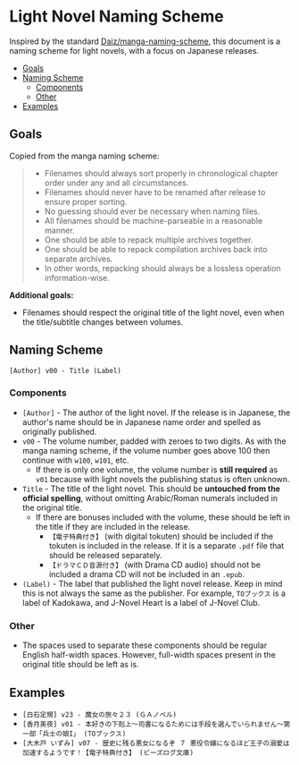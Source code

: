 # Light Novel Naming Scheme <!-- omit from toc -->

Inspired by the standard
[Daiz/manga-naming-scheme](https://github.com/Daiz/manga-naming-scheme), this
document is a naming scheme for light novels, with a focus on Japanese releases.

- [Goals](#goals)
- [Naming Scheme](#naming-scheme)
  - [Components](#components)
  - [Other](#other)
- [Examples](#examples)

## Goals

Copied from the manga naming scheme:

> - Filenames should always sort properly in chronological chapter order under
>   any and all circumstances.
> - Filenames should never have to be renamed after release to ensure proper
>   sorting.
> - No guessing should ever be necessary when naming files.
> - All filenames should be machine-parseable in a reasonable manner.
> - One should be able to repack multiple archives together.
> - One should be able to repack compilation archives back into separate
>   archives.
> - In other words, repacking should always be a lossless operation
>   information-wise.

**Additional goals:**

- Filenames should respect the original title of the light novel, even when the
  title/subtitle changes between volumes.

## Naming Scheme

```
[Author] v00 - Title (Label)
```

### Components

- `[Author]` - The author of the light novel. If the release is in Japanese, the
  author's name should be in Japanese name order and spelled as originally
  published.
- `v00` - The volume number, padded with zeroes to two digits. As with the manga
  naming scheme, if the volume number goes above 100 then continue with `w100`,
  `w101`, etc.
  - If there is only one volume, the volume number is **still required** as
    `v01` because with light novels the publishing status is often unknown.
- `Title` - The title of the light novel. This should be **untouched from the
  official spelling**, without omitting Arabic/Roman numerals included in the
  original title.
  - If there are bonuses included with the volume, these should be left in the
    title if they are included in the release.
    - `【電子特典付き】` (with digital tokuten) should be included if the
      tokuten is included in the release. If it is a separate `.pdf` file that
      should be released separately.
    - `【ドラマＣＤ音源付き】` (with Drama CD audio) should not be included a
      drama CD will not be included in an `.epub`.
- `(Label)` - The label that published the light novel release. Keep in mind
  this is not always the same as the publisher. For example, `TOブックス` is a
  label of Kadokawa, and J-Novel Heart is a label of J-Novel Club.

### Other

- The spaces used to separate these components should be regular English
  half-width spaces. However, full-width spaces present in the original title
  should be left as is.

## Examples

- `[白石定規] v23 - 魔女の旅々２３ (ＧＡノベル)`
- `[香月美夜] v01 - 本好きの下剋上～司書になるためには手段を選んでいられません～第一部「兵士の娘I」 (TOブックス)`
- `[大木戸 いずみ] v07 - 歴史に残る悪女になるぞ ７ 悪役令嬢になるほど王子の溺愛は加速するようです！【電子特典付き】 (ビーズログ文庫)`
